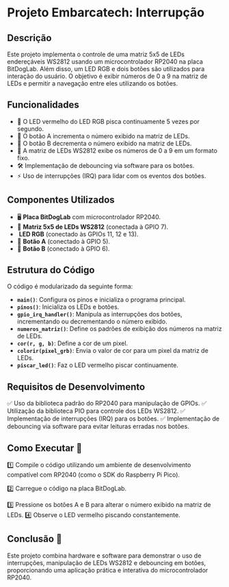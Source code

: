 # Projeto Embarcatech: Interrupção

## Descrição

Este projeto implementa o controle de uma matriz 5x5 de LEDs endereçáveis WS2812 usando um microcontrolador RP2040 na placa BitDogLab. Além disso, um LED RGB e dois botões são utilizados para interação do usuário. O objetivo é exibir números de 0 a 9 na matriz de LEDs e permitir a navegação entre eles utilizando os botões.

## Funcionalidades

- 🔴 O LED vermelho do LED RGB pisca continuamente 5 vezes por segundo.
- 🔼 O botão A incrementa o número exibido na matriz de LEDs.
- 🔽 O botão B decrementa o número exibido na matriz de LEDs.
- 🔢 A matriz de LEDs WS2812 exibe os números de 0 a 9 em um formato fixo.
- 🛠️ Implementação de debouncing via software para os botões.
- ⚡ Uso de interrupções (IRQ) para lidar com os eventos dos botões.

## Componentes Utilizados

- 🖥️ **Placa BitDogLab** com microcontrolador RP2040.
- 🔳 **Matriz 5x5 de LEDs WS2812** (conectada à GPIO 7).
-  **LED RGB** (conectado às GPIOs 11, 12 e 13).
- 🔘 **Botão A** (conectado à GPIO 5).
- 🔘 **Botão B** (conectado à GPIO 6).

## Estrutura do Código

O código é modularizado da seguinte forma:

- **`main()`**: Configura os pinos e inicializa o programa principal.
- **`pinos()`**: Inicializa os LEDs e botões.
- **`gpio_irq_handler()`**: Manipula as interrupções dos botões, incrementando ou decrementando o número exibido.
- **`numeros_matriz()`**: Define os padrões de exibição dos números na matriz de LEDs.
- **`cor(r, g, b)`**: Define a cor de um pixel.
- **`colorir(pixel_grb)`**: Envia o valor de cor para um pixel da matriz de LEDs.
- **`piscar_led()`**: Faz o LED vermelho piscar continuamente.

## Requisitos de Desenvolvimento

✅ Uso da biblioteca padrão do RP2040 para manipulação de GPIOs.
✅ Utilização da biblioteca PIO para controle dos LEDs WS2812.
✅ Implementação de interrupções (IRQ) para os botões.
✅ Implementação de debouncing via software para evitar leituras erradas nos botões.

## Como Executar 🚀

1️⃣ Compile o código utilizando um ambiente de desenvolvimento compatível com RP2040 (como o SDK do Raspberry Pi Pico).

2️⃣ Carregue o código na placa BitDogLab.

3️⃣ Pressione os botões A e B para alterar o número exibido na matriz de LEDs.
4️⃣ Observe o LED vermelho piscando constantemente.

## Conclusão 🎯

Este projeto combina hardware e software para demonstrar o uso de interrupções, manipulação de LEDs WS2812 e debouncing em botões, proporcionando uma aplicação prática e interativa do microcontrolador RP2040.

